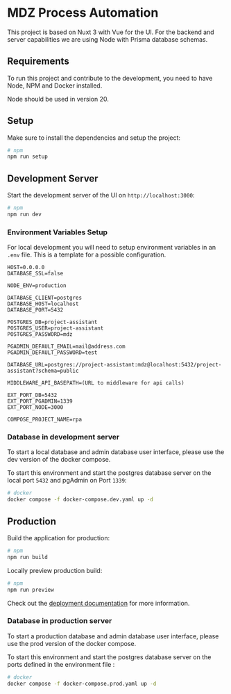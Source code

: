 # MDZ Process Automation

This project is based on Nuxt 3 with Vue for the UI. For the backend and server capabilities we are using Node with Prisma database schemas. 

## Requirements

To run this project and contribute to the development, you need to have Node, NPM and Docker installed. 

Node should be used in version 20.

## Setup

Make sure to install the dependencies and setup the project:

```bash
# npm
npm run setup
```

## Development Server

Start the development server of the UI on `http://localhost:3000`:

```bash
# npm
npm run dev
```

### Environment Variables Setup

For local development you will need to setup environment variables in an `.env` file. This is a template for a possible configuration.

```text
HOST=0.0.0.0
DATABASE_SSL=false

NODE_ENV=production

DATABASE_CLIENT=postgres
DATABASE_HOST=localhost
DATABASE_PORT=5432

POSTGRES_DB=project-assistant
POSTGRES_USER=project-assistant
POSTGRES_PASSWORD=mdz

PGADMIN_DEFAULT_EMAIL=mail@address.com
PGADMIN_DEFAULT_PASSWORD=test

DATABASE_URL=postgres://project-assistant:mdz@localhost:5432/project-assistant?schema=public

MIDDLEWARE_API_BASEPATH=(URL to middleware for api calls)

EXT_PORT_DB=5432
EXT_PORT_PGADMIN=1339
EXT_PORT_NODE=3000

COMPOSE_PROJECT_NAME=rpa
```

### Database in development server

To start a local database and admin database user interface, please use the dev version of the docker compose. 

To start this environment and start the postgres database server on the local port `5432` and pgAdmin on Port `1339`: 

```bash
# docker
docker compose -f docker-compose.dev.yaml up -d
```


## Production

Build the application for production:

```bash
# npm
npm run build
```

Locally preview production build:

```bash
# npm
npm run preview
```

Check out the [deployment documentation](https://nuxt.com/docs/getting-started/deployment) for more information.

### Database in production server

To start a production database and admin database user interface, please use the prod version of the docker compose.

To start this environment and start the postgres database server on the ports defined in the environment file :

```bash
# docker
docker compose -f docker-compose.prod.yaml up -d
```
